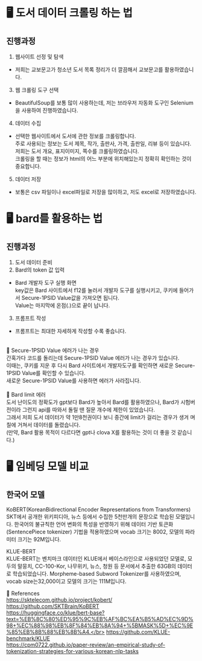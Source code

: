 # 🖥️ 도서 데이터 크롤링 하는 법
## 진행과정
1. 웹사이트 선정 및 탐색
- 저희는 교보문고가 청소년 도서 목록 정리가 더 깔끔해서 교보문고를 활용하였습니다.</br>
3. 웹 크롤링 도구 선택
- BeautifulSoup를 보통 많이 사용하는데, 저는 브라우저 자동화 도구인 Selenium을 사용하여 진행하였습니다.</br>
4. 데이터 수집
- 선택한 웹사이트에서 도서에 관한 정보를 크롤링합니다.</br>
주로 사용되는 정보는 도서 제목, 작가, 출판사, 가격, 출판일, 리뷰 등이 있습니다.</br>
저희는 도서 개요, 표지이미지, 쪽수를 크롤링하였습니다.</br>
크롤링을 할 때는 정보가 html의 어느 부분에 위치해있는지 정확히 확인하는 것이 중요합니다.</br>
5. 데이터 저장
- 보통은 csv 파일이나 excel파일로 저장을 많이하고, 저도 excel로 저장하였습니다.</br>


# 🖥️ bard를 활용하는 법
## 진행과정
1. 도서 데이터 준비
2. Bard의 token 값 입력 </br>
- Bard 개발자 도구 실행 화면</br>
key값은 Bard 사이트에서 f12를 눌러서 개발자 도구를 실행시키고, 쿠키에 들어가서 Secure-1PSID Value값을 가져오면 됩니다.</br>
Value는 마지막에 온점(.)으로 끝이 납니다.</br>
3. 프롬프트 작성
- 프롬프트는 최대한 자세하게 작성할 수록 좋습니다.</br>
</br>
📍 Secure-1PSID Value 에러가 나는 경우</br>
간혹가다 코드를 돌리는데 Secure-1PSID Value 에러가 나는 경우가 있습니다.</br>
이때는, 쿠키를 지운 후 다시 Bard 사이트에서 개발자도구를 확인하면 새로운 Secure-1PSID Value를 확인할 수 있습니다.</br>
새로운 Secure-1PSID Value를 사용하면 에러가 사라집니다.</br>
</br>
📍 Bard limit 에러</br>
도서 난이도의 정확도가 gpt보다 Bard가 높아서 Bard를 활용하였으나, Bard가 시험버전이라 그런지 api를 따와서 돌릴 땐 질문 개수에 제한이 있었습니다.</br>
그래서 저희 도서 데이터가 약 1만8천권이다 보니 중간에 limit가 걸리는 경우가 생겨 며칠에 거쳐서 데이터를 돌렸습니다.</br>
(만약, Bard 활용 목적이 다르다면 gpt나 clova X를 활용하는 것이 더 좋을 것 같습니다.)</br>



# 🖥️ 임베딩 모델 비교
## 한국어 모델
KoBERT(KoreanBidirectional Encoder Representations from Transformers)</br>
SKT에서 공개한 위키피디아, 뉴스 등에서 수집한 5천만개의 문장으로 학습된 모델입니다. 한국어의 불규칙한 언어 변화의 특성을 반영하기 위해 데이터 기반 토큰화(SentencePiece tokenizer) 기법을 적용하였으며 vocab 크기는 8002, 모델의 파라미터 크기는 92M입니다.</br>

KLUE-BERT</br>
KLUE-BERT는 벤치마크 데이터인 KLUE에서 베이스라인으로 사용되었던 모델로, 모두의 말뭉치, CC-100-Kor, 나무위키, 뉴스, 청원 등 문서에서 추출한 63GB의 데이터로 학습되었습니다. Morpheme-based Subword Tokenizer를 사용하였으며, vocab size는32,000이고 모델의 크기는 111M입니다.</br>

📃 References</br>
https://sktelecom.github.io/project/kobert/</br>
https://github.com/SKTBrain/KoBERT</br>
https://huggingface.co/klue/bert-base?text=%EB%8C%80%ED%95%9C%EB%AF%BC%EA%B5%AD%EC%9D%98+%EC%88%98%EB%8F%84%EB%8A%94+%5BMASK%5D+%EC%9E%85%EB%8B%88%EB%8B%A4.</br>
https://github.com/KLUE-benchmark/KLUE</br>
https://cpm0722.github.io/paper-review/an-empirical-study-of-tokenization-strategies-for-various-korean-nlp-tasks</br>


